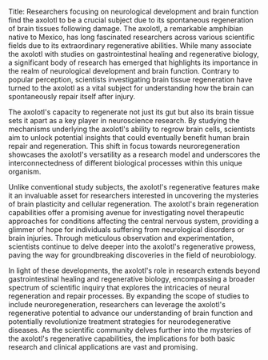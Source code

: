Title: Researchers focusing on neurological development and brain function find the axolotl to be a crucial subject due to its spontaneous regeneration of brain tissues following damage.
The axolotl, a remarkable amphibian native to Mexico, has long fascinated researchers across various scientific fields due to its extraordinary regenerative abilities. While many associate the axolotl with studies on gastrointestinal healing and regenerative biology, a significant body of research has emerged that highlights its importance in the realm of neurological development and brain function. Contrary to popular perception, scientists investigating brain tissue regeneration have turned to the axolotl as a vital subject for understanding how the brain can spontaneously repair itself after injury.

The axolotl's capacity to regenerate not just its gut but also its brain tissue sets it apart as a key player in neuroscience research. By studying the mechanisms underlying the axolotl's ability to regrow brain cells, scientists aim to unlock potential insights that could eventually benefit human brain repair and regeneration. This shift in focus towards neuroregeneration showcases the axolotl's versatility as a research model and underscores the interconnectedness of different biological processes within this unique organism.

Unlike conventional study subjects, the axolotl's regenerative features make it an invaluable asset for researchers interested in uncovering the mysteries of brain plasticity and cellular regeneration. The axolotl's brain regeneration capabilities offer a promising avenue for investigating novel therapeutic approaches for conditions affecting the central nervous system, providing a glimmer of hope for individuals suffering from neurological disorders or brain injuries. Through meticulous observation and experimentation, scientists continue to delve deeper into the axolotl's regenerative prowess, paving the way for groundbreaking discoveries in the field of neurobiology.

In light of these developments, the axolotl's role in research extends beyond gastrointestinal healing and regenerative biology, encompassing a broader spectrum of scientific inquiry that explores the intricacies of neural regeneration and repair processes. By expanding the scope of studies to include neuroregeneration, researchers can leverage the axolotl's regenerative potential to advance our understanding of brain function and potentially revolutionize treatment strategies for neurodegenerative diseases. As the scientific community delves further into the mysteries of the axolotl's regenerative capabilities, the implications for both basic research and clinical applications are vast and promising.